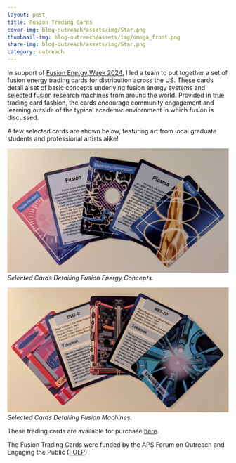 ```yaml
---
layout: post
title: Fusion Trading Cards
cover-img: blog-outreach/assets/img/Star.png
thumbnail-img: blog-outreach/assets/img/omega_front.png
share-img: blog-outreach/assets/img/Star.png
category: outreach
---
```


In support of [Fusion Energy Week 2024](https://www.oaknelson.com/2023-12-15-fusionenergyweek/), I led a team to put together a set of fusion energy trading cards for distribution across the US. These cards detail a set of basic concepts underlying fusion energy systems and selected fusion research machines from around the world. Provided in true trading card fashion, the cards encourage community engagement and learning outside of the typical academic enviornment in which fusion is discussed. 

A few selected cards are shown below, featuring art from local graduate students and professional artists alike!

![Fusion Concept Cards](/blog-outreach/assets/img/cards_concepts.jpg)
*Selected Cards Detailing Fusion Energy Concepts.*

![Fusion Machine Cards](/blog-outreach/assets/img/cards_machines.jpg)
*Selected Cards Detailing Fusion Machines.*

These trading cards are available for purchase [here](https://www.makeplayingcards.com/sell/fusionenergyweek).

The Fusion Trading Cards were funded by the APS Forum on Outreach and Engaging the Public ([FOEP](https://engage.aps.org/foep/home)).